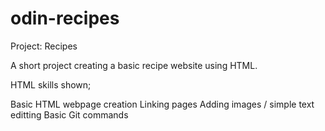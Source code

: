 # odin-recipes
Project: Recipes

A short project creating a basic recipe website using HTML.

HTML skills shown;

Basic HTML webpage creation
Linking pages
Adding images / simple text editting
Basic Git commands